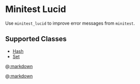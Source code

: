 # Minitest Lucid

Use ```minitest_lucid``` to improve error messages from ```minitest```.


## Supported Classes

- [Hash](#hash)
- [Set](#set)

@[:markdown](hash/template.md)

@[:markdown](set/template.md)



